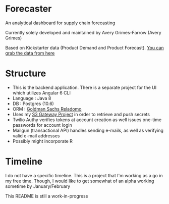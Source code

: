 # Forecaster

An analytical dashboard for supply chain forecasting

Currently solely developed and maintained by Avery Grimes-Farrow (Avery Grimes)

Based on Kickstarter data (Product Demand and Product Forecast). [You can grab the data from here][forecastdata]

# Structure

* This is the backend application. There is a separate project for the UI which utilizes Angular 6 CLI
* Language : Java 8
* DB : Postgres (10.6) 
* ORM : [Goldman Sachs Reladomo][reladomohomepage]
* Uses my [S3 Gateway Project][s3gateway] in order to retrieve and push secrets
* Twilio Authy verifies tokens at account creation as well issues one-time passwords for account login
* Mailgun (transactional API) handles sending e-mails, as well as verifying valid e-mail addresses
* Possibly might incorporate R

[forecastdata]: https://averygrimes.com/experience/experience#softwareengineer
[reladomohomepage]: https://github.com/goldmansachs/reladomo
[s3gateway]: https://github.com/helloavery/s3-gateway

# Timeline
I do not have a specific timeline. This is a project that I'm working as a go in my free time. 
Though, I would like to get somewhat of an alpha working sometime by January/February


This README is still a work-in-progress
